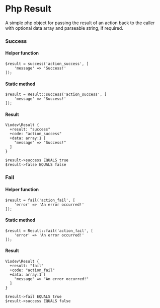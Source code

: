 # Php Result
A simple php object for passing the result of an action back to the caller with optional data array and parseable string, if required.

### Success

#### Helper function
```
$result = success('action_success', [
    'message' => 'Success!'
]);
```
#### Static method
```
$result = Result::success('action_success', [
    'message' => 'Success!'
]);
```

#### Result
```
Viodev\Result {
  +result: "success"
  +code: "action_success"
  +data: array:1 [
    "message" => "Success!"
  ]
}

$result->success EQUALS true
$result->false EQUALS false
```

### Fail

#### Helper function
```
$result = fail('action_fail', [
    'error' => 'An error occurred!'
]);
```
#### Static method
```
$result = Result::fail('action_fail', [
    'error' => 'An error occurred!'
]);
```

#### Result
```
Viodev\Result {
  +result: "fail"
  +code: "action_fail"
  +data: array:1 [
    "message" => "An error occurred!"
  ]
}

$result->fail EQUALS true
$result->success EQUALS false
```
